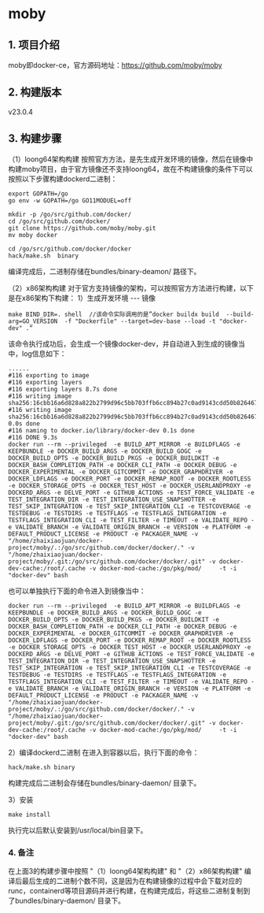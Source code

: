 # moby
## 1. 项目介绍
moby即docker-ce，官方源码地址：https://github.com/moby/moby

## 2. 构建版本
v23.0.4

## 3. 构建步骤
（1）loong64架构构建
按照官方方法，是先生成开发环境的镜像，然后在镜像中构建moby项目，由于官方镜像还不支持loong64，故在不构建镜像的条件下可以按照以下步骤构建dockerd二进制：

```
export GOPATH=/go
go env -w GOPATH=/go GO11MODUEL=off

mkdir -p /go/src/github.com/docker/
cd /go/src/github.com/docker/
git clone https://github.com/moby/moby.git
mv moby docker

cd /go/src/github.com/docker/docker
hack/make.sh  binary
```
编译完成后，二进制存储在bundles/binary-deamon/ 路径下。

（2）x86架构构建
对于官方支持镜像的架构，可以按照官方方法进行构建，以下是在x86架构下构建：
1）生成开发环境 --- 镜像
```
make BIND_DIR=. shell  //该命令实际调用的是”docker buildx build  --build-arg=GO_VERSION  -f "Dockerfile" --target=dev-base --load -t "docker-dev" .“
```
该命令执行成功后，会生成一个镜像docker-dev，并自动进入到生成的镜像当中，log信息如下：
```
......
#116 exporting to image
#116 exporting layers
#116 exporting layers 8.7s done
#116 writing image sha256:16cbb16a6d828a822b2799d96c5bb703ffb6cc894b27c0ad9143cdd50b826467
#116 writing image sha256:16cbb16a6d828a822b2799d96c5bb703ffb6cc894b27c0ad9143cdd50b826467 0.0s done
#116 naming to docker.io/library/docker-dev 0.1s done
#116 DONE 9.3s
docker run --rm --privileged  -e BUILD_APT_MIRROR -e BUILDFLAGS -e KEEPBUNDLE -e DOCKER_BUILD_ARGS -e DOCKER_BUILD_GOGC -e DOCKER_BUILD_OPTS -e DOCKER_BUILD_PKGS -e DOCKER_BUILDKIT -e DOCKER_BASH_COMPLETION_PATH -e DOCKER_CLI_PATH -e DOCKER_DEBUG -e DOCKER_EXPERIMENTAL -e DOCKER_GITCOMMIT -e DOCKER_GRAPHDRIVER -e DOCKER_LDFLAGS -e DOCKER_PORT -e DOCKER_REMAP_ROOT -e DOCKER_ROOTLESS -e DOCKER_STORAGE_OPTS -e DOCKER_TEST_HOST -e DOCKER_USERLANDPROXY -e DOCKERD_ARGS -e DELVE_PORT -e GITHUB_ACTIONS -e TEST_FORCE_VALIDATE -e TEST_INTEGRATION_DIR -e TEST_INTEGRATION_USE_SNAPSHOTTER -e TEST_SKIP_INTEGRATION -e TEST_SKIP_INTEGRATION_CLI -e TESTCOVERAGE -e TESTDEBUG -e TESTDIRS -e TESTFLAGS -e TESTFLAGS_INTEGRATION -e TESTFLAGS_INTEGRATION_CLI -e TEST_FILTER -e TIMEOUT -e VALIDATE_REPO -e VALIDATE_BRANCH -e VALIDATE_ORIGIN_BRANCH -e VERSION -e PLATFORM -e DEFAULT_PRODUCT_LICENSE -e PRODUCT -e PACKAGER_NAME -v "/home/zhaixiaojuan/docker-project/moby/.:/go/src/github.com/docker/docker/." -v "/home/zhaixiaojuan/docker-project/moby/.git:/go/src/github.com/docker/docker/.git" -v docker-dev-cache:/root/.cache -v docker-mod-cache:/go/pkg/mod/     -t -i "docker-dev" bash
```
也可以单独执行下面的命令进入到镜像当中：
```
docker run --rm --privileged  -e BUILD_APT_MIRROR -e BUILDFLAGS -e KEEPBUNDLE -e DOCKER_BUILD_ARGS -e DOCKER_BUILD_GOGC -e DOCKER_BUILD_OPTS -e DOCKER_BUILD_PKGS -e DOCKER_BUILDKIT -e DOCKER_BASH_COMPLETION_PATH -e DOCKER_CLI_PATH -e DOCKER_DEBUG -e DOCKER_EXPERIMENTAL -e DOCKER_GITCOMMIT -e DOCKER_GRAPHDRIVER -e DOCKER_LDFLAGS -e DOCKER_PORT -e DOCKER_REMAP_ROOT -e DOCKER_ROOTLESS -e DOCKER_STORAGE_OPTS -e DOCKER_TEST_HOST -e DOCKER_USERLANDPROXY -e DOCKERD_ARGS -e DELVE_PORT -e GITHUB_ACTIONS -e TEST_FORCE_VALIDATE -e TEST_INTEGRATION_DIR -e TEST_INTEGRATION_USE_SNAPSHOTTER -e TEST_SKIP_INTEGRATION -e TEST_SKIP_INTEGRATION_CLI -e TESTCOVERAGE -e TESTDEBUG -e TESTDIRS -e TESTFLAGS -e TESTFLAGS_INTEGRATION -e TESTFLAGS_INTEGRATION_CLI -e TEST_FILTER -e TIMEOUT -e VALIDATE_REPO -e VALIDATE_BRANCH -e VALIDATE_ORIGIN_BRANCH -e VERSION -e PLATFORM -e DEFAULT_PRODUCT_LICENSE -e PRODUCT -e PACKAGER_NAME -v "/home/zhaixiaojuan/docker-project/moby/.:/go/src/github.com/docker/docker/." -v "/home/zhaixiaojuan/docker-project/moby/.git:/go/src/github.com/docker/docker/.git" -v docker-dev-cache:/root/.cache -v docker-mod-cache:/go/pkg/mod/     -t -i "docker-dev" bash
```
2）编译dockerd二进制
在进入到容器以后，执行下面的命令：
```
hack/make.sh binary
```
构建完成后二进制会存储在bundles/binary-daemon/ 目录下。

3）安装
```
make install
```
执行完以后默认安装到/usr/local/bin目录下。

### 4. 备注
在上面3的构建步骤中按照 "（1）loong64架构构建" 和 "（2）x86架构构建" 编译后最后生成的二进制个数不同，这是因为在构建镜像的过程中会下载对应的runc，containerd等项目源码并进行构建，在构建完成后，将这些二进制复制到了bundles/binary-daemon/ 目录下。
